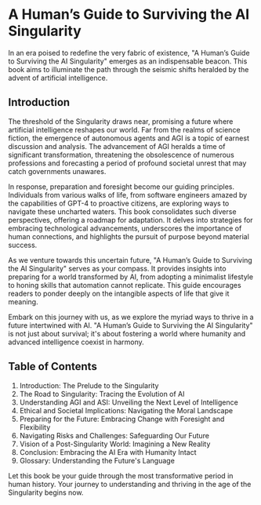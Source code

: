 # A Human’s Guide to Surviving the AI Singularity

In an era poised to redefine the very fabric of existence, "A Human’s Guide to Surviving the AI Singularity" emerges as an indispensable beacon. This book aims to illuminate the path through the seismic shifts heralded by the advent of artificial intelligence.

## Introduction

The threshold of the Singularity draws near, promising a future where artificial intelligence reshapes our world. Far from the realms of science fiction, the emergence of autonomous agents and AGI is a topic of earnest discussion and analysis. The advancement of AGI heralds a time of significant transformation, threatening the obsolescence of numerous professions and forecasting a period of profound societal unrest that may catch governments unawares.

In response, preparation and foresight become our guiding principles. Individuals from various walks of life, from software engineers amazed by the capabilities of GPT-4 to proactive citizens, are exploring ways to navigate these uncharted waters. This book consolidates such diverse perspectives, offering a roadmap for adaptation. It delves into strategies for embracing technological advancements, underscores the importance of human connections, and highlights the pursuit of purpose beyond material success.

As we venture towards this uncertain future, "A Human’s Guide to Surviving the AI Singularity" serves as your compass. It provides insights into preparing for a world transformed by AI, from adopting a minimalist lifestyle to honing skills that automation cannot replicate. This guide encourages readers to ponder deeply on the intangible aspects of life that give it meaning.

Embark on this journey with us, as we explore the myriad ways to thrive in a future intertwined with AI. "A Human’s Guide to Surviving the AI Singularity" is not just about survival; it's about fostering a world where humanity and advanced intelligence coexist in harmony.

## Table of Contents

1. Introduction: The Prelude to the Singularity
2. The Road to Singularity: Tracing the Evolution of AI
3. Understanding AGI and ASI: Unveiling the Next Level of Intelligence
4. Ethical and Societal Implications: Navigating the Moral Landscape
5. Preparing for the Future: Embracing Change with Foresight and Flexibility
6. Navigating Risks and Challenges: Safeguarding Our Future
7. Vision of a Post-Singularity World: Imagining a New Reality
8. Conclusion: Embracing the AI Era with Humanity Intact
9. Glossary: Understanding the Future's Language

Let this book be your guide through the most transformative period in human history. Your journey to understanding and thriving in the age of the Singularity begins now.
